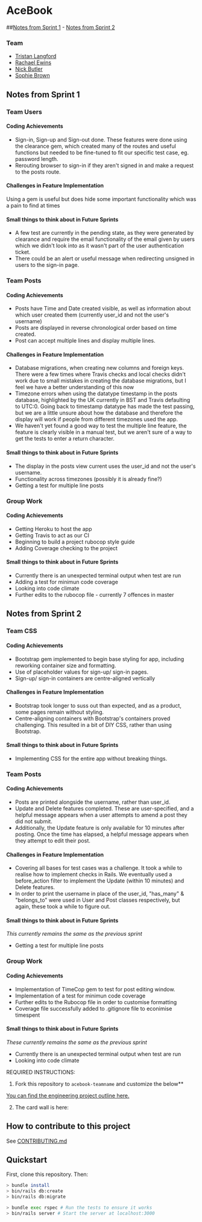 # AceBook

##[Notes from Sprint 1](https://github.com/tristanlangford/acebook-brainaics#notes-from-sprint-1) - [Notes from Sprint 2](https://github.com/tristanlangford/acebook-brainaics#notes-from-sprint-2) 

### Team
* [Tristan Langford](https://github.com/tristanlangford)
* [Rachael Ewins](https://github.com/RaeRachael)
* [Nick Butler](https://github.com/nwmbutler)
* [Sophie Brown](https://github.com/sofyloafy)

## Notes from Sprint 1

### Team Users

#### Coding Achievements

* Sign-in, Sign-up and Sign-out done. These features were done using the clearance gem, which created many of the routes and useful functions but needed to be fine-tuned to fit our specific test case, eg. password length.
* Rerouting browser to sign-in if they aren't signed in and make a request to the posts route.

#### Challenges in Feature Implementation

Using a gem is useful but does hide some important functionality which was a pain to find at times

#### Small things to think about in Future Sprints

* A few test are currently in the pending state, as they were generated by clearance and require the email functionality of the email given by users which we didn't look into as it wasn't part of the user authentication ticket.
* There could be an alert or useful message when redirecting unsigned in users to the sign-in page.

### Team Posts

#### Coding Achievements

* Posts have Time and Date created visible, as well as information about which user created them (currently user_id and not the user's username)
* Posts are displayed in reverse chronological order based on time created.
* Post can accept multiple lines and display multiple lines.

#### Challenges in Feature Implementation

* Database migrations, when creating new columns and foreign keys. There were a few times where Travis checks and local checks didn't work due to small mistakes in creating the database migrations, but I feel we have a better understanding of this now
* Timezone errors when using the datatype timestamp in the posts database, highlighted by the UK currently in BST and Travis defaulting to UTC:0. Going back to timestamp datatype has made the test passing, but we are a little unsure about how the database and therefore the display will work if people from different timezones used the app.
* We haven't yet found a good way to test the multiple line feature, the feature is clearly visible in a manual test, but we aren't sure of a way to get the tests to enter a return character.

#### Small things to think about in Future Sprints

* The display in the posts view current uses the user_id and not the user's username.
* Functionality across timezones (possibly it is already fine?)
* Getting a test for multiple line posts

### Group Work

#### Coding Achievements

* Getting Heroku to host the app
* Getting Travis to act as our CI
* Beginning to build a project rubocop style guide
* Adding Coverage checking to the project

#### Small things to think about in Future Sprints

* Currently there is an unexpected terminal output when test are run
* Adding a test for minimun code coverage
* Looking into code climate
* Further edits to the rubocop file - currently 7 offences in master

## Notes from Sprint 2

### Team CSS

#### Coding Achievements

* Bootstrap gem implemented to begin base styling for app, including reworking container size and formatting.
* Use of placeholder values for sign-up/ sign-in pages.
* Sign-up/ sign-in containers are centre-aligned vertically 

#### Challenges in Feature Implementation

* Bootstrap took longer to suss out than expected, and as a product, some pages remain without styling.
* Centre-aligning containers with Bootstrap's containers proved challenging. This resulted in a bit of DIY CSS, rather than using Bootstrap.

#### Small things to think about in Future Sprints

* Implementing CSS for the entire app without breaking things.


### Team Posts

#### Coding Achievements

* Posts are printed alongside the username, rather than user_id.
* Update and Delete features completed. These are user-specified, and a helpful message appears when a user attempts to amend a post they did not submit.
* Additionally, the Update feature is only available for 10 minutes after posting. Once the time has elapsed, a helpful message appears when they attempt to edit their post.

#### Challenges in Feature Implementation

* Covering all bases for test cases was a challenge. It took a while to realise how to implement checks in Rails. We eventually used a before_action filter to implement the Update (within 10 minutes) and Delete features.
* In order to print the username in place of the user_id, "has_many" & "belongs_to" were used in User and Post classes respectively, but again, these took a while to figure out.

#### Small things to think about in Future Sprints
<i> This currently remains the same as the previous sprint </i>

* Getting a test for multiple line posts

### Group Work

#### Coding Achievements

* Implementation of TimeCop gem to test for post editing window.
* Implementation of a test for minimun code coverage
* Further edits to the Rubocop file in order to customise formatting
* Coverage file successfully added to .gitignore file to econimise timespent 



#### Small things to think about in Future Sprints
<i> These currently remains the same as the previous sprint </i>

* Currently there is an unexpected terminal output when test are run
* Looking into code climate


REQUIRED INSTRUCTIONS:

1. Fork this repository to `acebook-teamname` and customize
the below**

[You can find the engineering project outline here.](https://github.com/makersacademy/course/tree/master/engineering_projects/rails)

2. The card wall is here: <please update>

## How to contribute to this project
See [CONTRIBUTING.md](CONTRIBUTING.md)

## Quickstart

First, clone this repository. Then:

```bash
> bundle install
> bin/rails db:create
> bin/rails db:migrate

> bundle exec rspec # Run the tests to ensure it works
> bin/rails server # Start the server at localhost:3000
```
